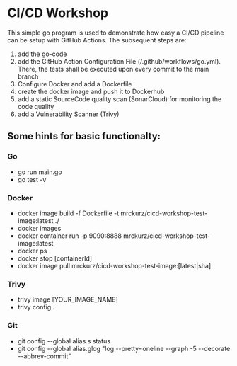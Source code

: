 # CI/CD Workshop
This simple go program is used to demonstrate how easy a CI/CD pipeline can be setup with GitHub Actions. The subsequent steps are:

1. add the go-code
2. add the GitHub Action Configuration File (/.github/workflows/go.yml). There, the tests shall be executed upon every commit to the main branch
3. Configure Docker and add a Dockerfile
4. create the docker image and push it to Dockerhub
5. add a static SourceCode quality scan (SonarCloud) for monitoring the code quality
6. add a Vulnerability Scanner (Trivy)

## Some hints for basic functionalty:
### Go
* go run main.go
* go test -v

### Docker
* docker image build -f Dockerfile -t mrckurz/cicd-workshop-test-image:latest ./ 
* docker images
* docker container run -p 9090:8888 mrckurz/cicd-workshop-test-image:latest
* docker ps
* docker stop [containerId]
* docker image pull mrckurz/cicd-workshop-test-image:[latest|sha]

### Trivy
* trivy image [YOUR_IMAGE_NAME]
* trivy config .

### Git
* git config --global alias.s status
* git config --global alias.glog "log --pretty=oneline --graph -5 --decorate --abbrev-commit"



